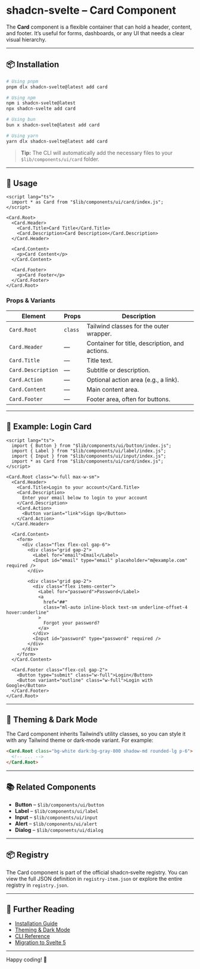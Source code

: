# shadcn‑svelte – Card Component

The **Card** component is a flexible container that can hold a header, content, and footer. It’s useful for forms, dashboards, or any UI that needs a clear visual hierarchy.

---

## 📦 Installation

```bash
# Using pnpm
pnpm dlx shadcn-svelte@latest add card

# Using npm
npm i shadcn-svelte@latest
npx shadcn-svelte add card

# Using bun
bun x shadcn-svelte@latest add card

# Using yarn
yarn dlx shadcn-svelte@latest add card
```

> **Tip:** The CLI will automatically add the necessary files to your `$lib/components/ui/card` folder.

---

## 🔧 Usage

```svelte
<script lang="ts">
  import * as Card from "$lib/components/ui/card/index.js";
</script>

<Card.Root>
  <Card.Header>
    <Card.Title>Card Title</Card.Title>
    <Card.Description>Card Description</Card.Description>
  </Card.Header>

  <Card.Content>
    <p>Card Content</p>
  </Card.Content>

  <Card.Footer>
    <p>Card Footer</p>
  </Card.Footer>
</Card.Root>
```

### Props & Variants

| Element | Props | Description |
|---------|-------|-------------|
| `Card.Root` | `class` | Tailwind classes for the outer wrapper. |
| `Card.Header` | — | Container for title, description, and actions. |
| `Card.Title` | — | Title text. |
| `Card.Description` | — | Subtitle or description. |
| `Card.Action` | — | Optional action area (e.g., a link). |
| `Card.Content` | — | Main content area. |
| `Card.Footer` | — | Footer area, often for buttons. |

---

## 📄 Example: Login Card

```svelte
<script lang="ts">
  import { Button } from "$lib/components/ui/button/index.js";
  import { Label } from "$lib/components/ui/label/index.js";
  import { Input } from "$lib/components/ui/input/index.js";
  import * as Card from "$lib/components/ui/card/index.js";
</script>

<Card.Root class="w-full max-w-sm">
  <Card.Header>
    <Card.Title>Login to your account</Card.Title>
    <Card.Description>
      Enter your email below to login to your account
    </Card.Description>
    <Card.Action>
      <Button variant="link">Sign Up</Button>
    </Card.Action>
  </Card.Header>

  <Card.Content>
    <form>
      <div class="flex flex-col gap-6">
        <div class="grid gap-2">
          <Label for="email">Email</Label>
          <Input id="email" type="email" placeholder="m@example.com" required />
        </div>

        <div class="grid gap-2">
          <div class="flex items-center">
            <Label for="password">Password</Label>
            <a
              href="##"
              class="ml-auto inline-block text-sm underline-offset-4 hover:underline"
            >
              Forgot your password?
            </a>
          </div>
          <Input id="password" type="password" required />
        </div>
      </div>
    </form>
  </Card.Content>

  <Card.Footer class="flex-col gap-2">
    <Button type="submit" class="w-full">Login</Button>
    <Button variant="outline" class="w-full">Login with Google</Button>
  </Card.Footer>
</Card.Root>
```

---

## 🎨 Theming & Dark Mode

The Card component inherits Tailwind’s utility classes, so you can style it with any Tailwind theme or dark‑mode variant. For example:

```html
<Card.Root class="bg-white dark:bg-gray-800 shadow-md rounded-lg p-6">
  <!-- ... -->
</Card.Root>
```

---

## 📚 Related Components

- **Button** – `$lib/components/ui/button`
- **Label** – `$lib/components/ui/label`
- **Input** – `$lib/components/ui/input`
- **Alert** – `$lib/components/ui/alert`
- **Dialog** – `$lib/components/ui/dialog`

---

## 📦 Registry

The Card component is part of the official shadcn‑svelte registry. You can view the full JSON definition in `registry-item.json` or explore the entire registry in `registry.json`.

---

## 📖 Further Reading

- [Installation Guide](https://shadcn-svelte.com/docs/installation)
- [Theming & Dark Mode](https://shadcn-svelte.com/docs/theming)
- [CLI Reference](https://shadcn-svelte.com/docs/cli)
- [Migration to Svelte 5](https://shadcn-svelte.com/docs/migration)

---

Happy coding! 🚀
